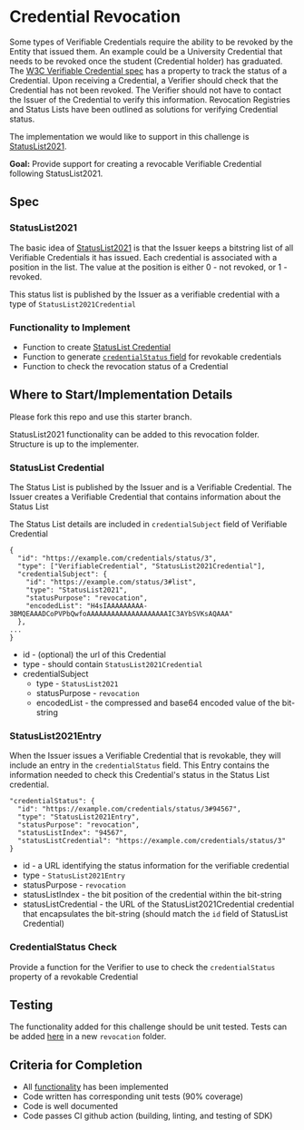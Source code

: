 # Credential Revocation

Some types of Verifiable Credentials require the ability to be revoked by the Entity that issued them. An example could be a University Credential that needs to be revoked once the student (Credential holder) has graduated. The [W3C Verifiable Credential spec](https://www.w3.org/TR/vc-data-model/#status) has a property to track the status of a Credential. Upon receiving a Credential, a Verifier should check that the Credential has not been revoked. The Verifier should not have to contact the Issuer of the Credential to verify this information. Revocation Registries and Status Lists have been outlined as solutions for verifying Credential status.

The implementation we would like to support in this challenge is [StatusList2021](https://www.w3.org/TR/vc-status-list/).

**Goal:** Provide support for creating a revocable Verifiable Credential following StatusList2021.

## Spec

### StatusList2021

The basic idea of [StatusList2021](https://www.w3.org/TR/vc-status-list/) is that the Issuer keeps a bitstring list of all Verifiable Credentials it has issued. Each credential is associated with a position in the list. The value at the position is either 0 - not revoked, or 1 - revoked. 

This status list is published by the Issuer as a verifiable credential with a type of `StatusList2021Credential`

### Functionality to Implement
* Function to create [StatusList Credential](#StatusList-Credential)
* Function to generate [`credentialStatus` field](#StatusList2021Entry) for revokable credentials
* Function to check the revocation status of a Credential

## Where to Start/Implementation Details

Please fork this repo and use this starter branch.

StatusList2021 functionality can be added to this revocation folder. Structure is up to the implementer.

### StatusList Credential

The Status List is published by the Issuer and is a Verifiable Credential. 
The Issuer creates a Verifiable Credential that contains information about the Status List 

The Status List details are included in `credentialSubject` field of Verifiable Credential

``` shell
{
  "id": "https://example.com/credentials/status/3",
  "type": ["VerifiableCredential", "StatusList2021Credential"],
  "credentialSubject": {
    "id": "https://example.com/status/3#list",
    "type": "StatusList2021",
    "statusPurpose": "revocation",
    "encodedList": "H4sIAAAAAAAAA-3BMQEAAADCoPVPbQwfoAAAAAAAAAAAAAAAAAAAAIC3AYbSVKsAQAAA"
  },
...
}
```
* id - (optional) the url of this Credential
* type - should contain `StatusList2021Credential`
* credentialSubject
  * type - `StatusList2021`
  * statusPurpose - `revocation`
  * encodedList - the compressed and base64 encoded value of the bit-string


### StatusList2021Entry

When the Issuer issues a Verifiable Credential that is revokable, they will include an entry in the `credentialStatus` field.
This Entry contains the information needed to check this Credential's status in the Status List credential.

``` shell
"credentialStatus": {
  "id": "https://example.com/credentials/status/3#94567",
  "type": "StatusList2021Entry",
  "statusPurpose": "revocation",
  "statusListIndex": "94567",
  "statusListCredential": "https://example.com/credentials/status/3"
}
```

* id - a URL identifying the status information for the verifiable credential
* type - `StatusList2021Entry`
* statusPurpose - `revocation`
* statusListIndex - the bit position of the credential within the bit-string
* statusListCredential - the URL of the StatusList2021Credential credential that encapsulates the bit-string (should match the `id` field of StatusList Credential)

### CredentialStatus Check

Provide a function for the Verifier to use to check the `credentialStatus` property of a revokable Credential

## Testing
The functionality added for this challenge should be unit tested. Tests can be added [here](../../../../tests/unit) in a new `revocation` folder.

## Criteria for Completion
* All [functionality](#Functionality-to-Implement) has been implemented
* Code written has corresponding unit tests (90% coverage)
* Code is well documented
* Code passes CI github action (building, linting, and testing of SDK)

